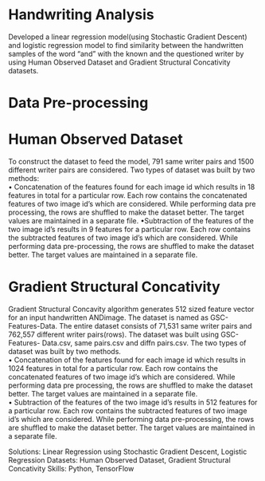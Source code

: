 # Handwriting Analysis<br/>
Developed a linear regression model(using Stochastic Gradient Descent) and logistic regression model to find similarity between the handwritten samples of the word “and” with the known and the questioned writer by using Human Observed Dataset and Gradient Structural Concativity datasets.<br/>

# Data Pre-processing<br/>
# Human Observed Dataset<br/>
To construct the dataset to feed the model, 791 same writer pairs and 1500 different writer pairs are considered. Two types of dataset was built by two methods:<br/>
• Concatenation of the features found for each image id which results in 18 features in total for a particular row. Each row contains the concatenated features of two image id’s which are considered. While performing data pre processing, the rows are shuffled to make the dataset better. The target values are maintained in a separate file. 
•Subtraction of the features of the two image id’s results in 9 features for a particular row. Each row contains the subtracted features of two image id’s which are considered. While performing data pre-processing, the rows are shuffled to make the dataset better. The target values are maintained in a separate file.<br/>

# Gradient Structural Concativity <br/>
Gradient Structural Concavity algorithm generates 512 sized feature vector for an input handwritten ANDimage. The dataset is named as GSC-Features-Data. The entire dataset consists of 71,531 same writer pairs and 762,557 different writer pairs(rows). The dataset was built using GSC-Features- Data.csv, same pairs.csv and diffn pairs.csv. The two types of dataset was built by two methods.<br/>
• Concatenation of the features found for each image id which results in 1024 features in total for a particular row. Each row contains the concatenated features of two image id’s which are considered. While performing data pre processing, the rows are shuffled to make the dataset better. The target values are maintained in a separate file.<br/>
• Subtraction of the features of the two image id’s results in 512 features for a particular row. Each row contains the subtracted features of two image id’s which are considered. While performing data pre-processing, the rows are shuffled to make the dataset better. The target values are maintained in a separate file.<br/>

Solutions: Linear Regression using Stochastic Gradient Descent, Logistic Regression
Datasets: Human Observed Dataset, Gradient Structural Concativity 
Skills: Python, TensorFlow
